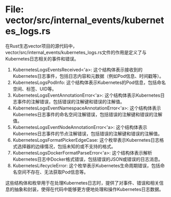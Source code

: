 # File: vector/src/internal_events/kubernetes_logs.rs

在Rust生态vector项目的源代码中，vector/src/internal_events/kubernetes_logs.rs文件的作用是定义了与Kubernetes日志相关的事件和错误。

1. KubernetesLogsEventsReceived<'a>: 这个结构体表示接收到的Kubernetes日志事件，包括日志内容和元数据（例如Pod信息、时间戳等）。
2. KubernetesLogsPodInfo: 这个结构体表示Kubernetes的Pod信息，包括命名空间、标签、UID等。
3. KubernetesLogsEventAnnotationError<'a>: 这个结构体表示Kubernetes日志事件的注解错误，包括错误的注解键和错误的注解值。
4. KubernetesLogsEventNamespaceAnnotationError<'a>: 这个结构体表示Kubernetes日志事件的命名空间注解错误，包括错误的注解键和错误的注解值。
5. KubernetesLogsEventNodeAnnotationError<'a>: 这个结构体表示Kubernetes日志事件的节点注解错误，包括错误的注解键和错误的注解值。
6. KubernetesLogsFormatPickerEdgeCase: 这个枚举表示Kubernetes日志格式选择器的边缘情况，包括未知的或不支持的格式。
7. KubernetesLogsDockerFormatParseError<'a>: 这个结构体表示解析Kubernetes日志中Docker格式错误，包括错误的JSON或错误的日志消息。
8. KubernetesLifecycleError<E>: 这个枚举表示Kubernetes生命周期错误，包括命名空间不存在、无法获取Pod信息等。

这些结构体和枚举用于在处理Kubernetes日志时，提供了对事件、错误和相关信息的抽象和封装，使得在代码中能够更方便地处理和操作Kubernetes日志数据。

